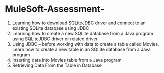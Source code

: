 # MuleSoft-Assessment-
1. Learning how to download SQLiteJDBC driver and connect to an existing SQLite database using JDBC
2. Learning how to create a new SQLite database from a Java program using SQLiteJDBC driver or related driver
3. Using JDBC – before working with data to create a table called Movies. Learn how to create a new table in an SQLite database from a Java program
4. Inserting data into Movies table from a Java program
5. Retrieving Data From the Table in Database
